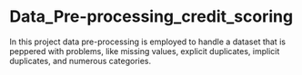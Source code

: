 # Data_Pre-processing_credit_scoring
In this project data pre-processing is employed to handle a dataset that is peppered with problems, like missing values, explicit duplicates, implicit duplicates, and numerous categories.
